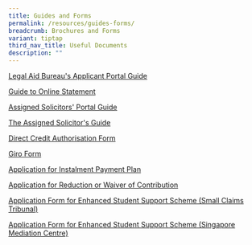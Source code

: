 ```yaml
---
title: Guides and Forms
permalink: /resources/guides-forms/
breadcrumb: Brochures and Forms
variant: tiptap
third_nav_title: Useful Documents
description: ""
---
```

<p></p>
<p><a href="/files/LAB_AP_Portal_Guide.pdf" rel="noopener noreferrer nofollow" target="_blank">Legal Aid Bureau's Applicant Portal Guide</a>
<br>
</p>
<p><a href="/files/Guide_to_Online_Statement.pdf" rel="noopener noreferrer nofollow" target="_blank">Guide to Online Statement</a>
</p>
<p><a href="/files/AS-Portal-Guide.pdf" rel="noopener noreferrer nofollow" target="_blank">Assigned Solicitors' Portal Guide</a>
<br>
</p>
<p><a href="/files/The-Assigned-Solicitor-Guide.pdf" rel="noopener noreferrer nofollow" target="_blank">The Assigned Solicitor's Guide</a>
<br>
</p>
<p><a href="/files/DCA-Form.pdf" rel="noopener noreferrer nofollow" target="_blank">Direct Credit Authorisation Form</a>
<br>
</p>
<p><a href="/files/Giro-form.pdf" rel="noopener noreferrer nofollow" target="_blank">Giro Form</a>
<br>
</p>
<p><a href="/files/application_for_instalment_payment_plan.pdf" rel="noopener noreferrer nofollow" target="_blank">Application for Instalment Payment Plan</a>
<br>
</p>
<p><a href="/files/application_for_reduction_or_waiver_of_contribution.pdf" rel="noopener noreferrer nofollow" target="_blank">Application for Reduction or Waiver of Contribution</a>
</p>
<p></p>
<p><a href="/files/ApplicationFormforEnhancedStudentSupportSchemeSCT.pdf" rel="noopener nofollow" target="_blank">Application Form for Enhanced Student Support Scheme (Small Claims Tribunal)</a>
</p>
<p></p>
<p><a href="/files/ApplicationFormforEnhancedStudentSupportSchemeSMC.pdf" rel="noopener nofollow" target="_blank">Application Form for Enhanced Student Support Scheme (Singapore Mediation Centre)</a>
</p>
<p></p>
<p></p>